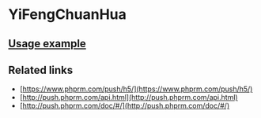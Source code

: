# YiFengChuanHua

## [Usage example](./../../tests/YiFengChuanHua/ClientTest.php)

## Related links

* [https://www.phprm.com/push/h5/](https://www.phprm.com/push/h5/)
* [http://push.phprm.com/api.html](http://push.phprm.com/api.html)
* [http://push.phprm.com/doc/#/](http://push.phprm.com/doc/#/)
